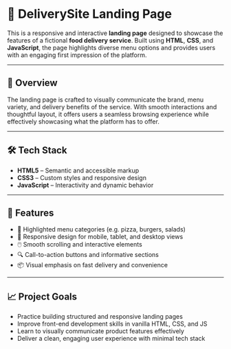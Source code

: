 # 🍔 DeliverySite Landing Page

This is a responsive and interactive **landing page** designed to showcase the features of a fictional **food delivery service**. Built using **HTML**, **CSS**, and **JavaScript**, the page highlights diverse menu options and provides users with an engaging first impression of the platform.

---

## 🚀 Overview

The landing page is crafted to visually communicate the brand, menu variety, and delivery benefits of the service. With smooth interactions and thoughtful layout, it offers users a seamless browsing experience while effectively showcasing what the platform has to offer.

---

## 🛠️ Tech Stack

- **HTML5** – Semantic and accessible markup  
- **CSS3** – Custom styles and responsive design  
- **JavaScript** – Interactivity and dynamic behavior  

---

## 🎯 Features

- 🍕 Highlighted menu categories (e.g. pizza, burgers, salads)  
- 📱 Responsive design for mobile, tablet, and desktop views  
- 🖱️ Smooth scrolling and interactive elements  
- 🔍 Call-to-action buttons and informative sections  
- 📦 Visual emphasis on fast delivery and convenience  

---

## 📈 Project Goals

- Practice building structured and responsive landing pages  
- Improve front-end development skills in vanilla HTML, CSS, and JS  
- Learn to visually communicate product features effectively  
- Deliver a clean, engaging user experience with minimal tech stack


